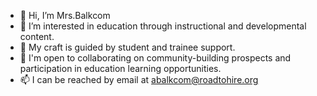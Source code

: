 - 👋 Hi, I’m Mrs.Balkcom
- 👀 I’m interested in education through instructional and developmental content. 
- 🌱 My craft is guided by student and trainee support.  
- 💞️ I'm open to collaborating on community-building prospects and participation in education learning opportunities. 
- 📫 I can be reached by email at abalkcom@roadtohire.org

<!---
abalkcom/abalkcom is a ✨ special ✨ repository because its `README.md` (this file) appears on your GitHub profile.
You can click the Preview link to take a look at your changes.
--->
